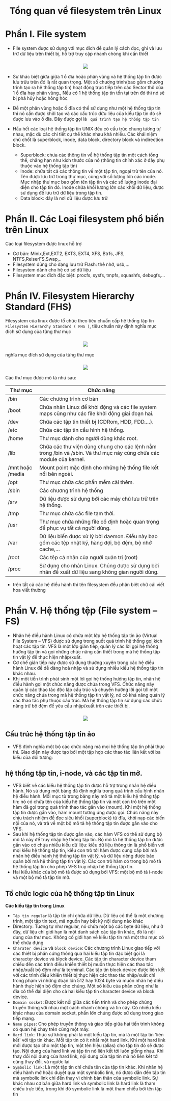 <h1 align="center">Tổng quan về filesystem trên Linux</h1>

# Phần I. File system
- FIle system được sử dụng với mục đích để quản lý cách đọc, ghi và lưu trữ dữ liệu trên thiết bị, hỗ trợ truy cập nhanh chóng khi cần thiết

<h3 align="center"><img src="../../03-Images/document/4.png"></h3>

- Sự khác biệt giữa giữa 1 ổ đĩa hoặc phân vùng và hệ thống tập tin được lưu trữu trên đó là rất quan trọng. Một số chương trình(bao gồm chương trình tạo ra hệ thống tập tin) hoạt động trực tiếp trên các Sector thô của 1 ổ đĩa hay phân vùng., Nếu có 1 hệ thống tập tin tồn tại trên đó thì nó sẽ bị phá hủy hoặc hỏng hóc
- Để một phân vùng hoặc ổ đĩa có thể sử dụng như một hệ thống tập tin thì nó cần được khởi tạo và các cấu trúc dữu liệu của kiểu tập tin đó sẽ được lưu vào ổ đĩa. Đây được gọi là ` quá trình tạo hệ thống tập tin`

- Hầu hết các loại hệ thống tập tin UNIX đều có cấu trúc chung tương tự nhau, mặc dù các chi tiết cụ thể khác nhau khá nhiều. Các khái niệm chủ chốt là superblock, inode, data block, directory block và indirection block.
  - Superblock: chưa các thông tin về hệ thống tập tin một cách tổng thể, chẳng hạn như kích thước của nó (thông tin chính xác ở đây phụ thuộc vào hệ thống tập tin)
  - Inode: chứa tất cả các thông tin về một tập tin, ngoại trừ tên của nó. Tên được lưu trữ trong thư mục, cùng với số lượng lớn các inode. Mục nhập thư mục bao gồm tên tập tin và các số lượng inode đại diện cho tập tin đó. Inode chứa khối lượng lớn các khối dữ liệu, được sử dụng để lưu trữ dữ liệu trong tập tin.
  - Data block: đây là nơi dữ liệu được lưu trữ
# Phần II. Các Loại filesystem phổ biến trên Linux

Các loại filesystem được linux hỗ trợ
- Cơ bản: Minix,Ext,EXT2, EXT3, EXT4, XFS, Btrfs, JFS, NTFS,ReiserFS,Swap,..
- Filesystem dùng cho dạng lưu trữ  Flash: thẻ nhớ, usb,...
- Filesystem dành cho hệ cơ sở dữ liệu
- Filesystem mục đích đặc biệt: procfs, sysfs, tmpfs, squashfs, debugfs,…

# Phần IV. Filesystem Hierarchy Standard (FHS)
Filesystem của linux được tổ chức theo tiêu chuẩn cấp hệ thống tập tin `Filesystem Hierarchy Standard ( FHS )`, tiêu chuẩn này định nghĩa mục đích sử dụng của từng thư mục
<h3 align="center"><img src="../../03-Images/document/5.png"></h3>

nghĩa mục đích sử dụng của từng thư mục
<h3 align="center"><img src="../../03-Images/document/6.png"></h3>

Các thư mục được mô tả như sau:

| Thư mục | Chức năng |
|--------------|-------|
|/bin|Các chương trình cơ bản|
|/boot|Chứa nhân Linux để khởi động và các file system maps cũng như các file khởi động giai đoạn hai.|
|/dev|Chứa các tập tin thiết bị (CDRom, HDD, FDD….).|
|/etc|Chứa các tập tin cầu hình hệ thống.|
|/home|Thư mục dành cho người dùng khác root.|
|/lib|Chứa các thư viện dùng chung cho các lệnh nằm trong /bin và /sbin. Và thư mục này cũng chứa các module của kernel.|
|/mnt hoặc /media|Mount point mặc định cho những hệ thống file kết nối bên ngoài.|
|/opt|Thư mục chứa các phần mềm cài thêm.|
|/sbin|	Các chương trình hệ thống|
|/srv|	Dữ liệu được sử dụng bởi các máy chủ lưu trữ trên hệ thống.|
|/tmp|Thư mục chứa các file tạm thời.|
|/usr|Thư mục chứa những file cố định hoặc quan trọng để phục vụ tất cả người dùng.|
|/var|Dữ liệu biến được xử lý bởi daemon. Điều này bao gồm các tệp nhật ký, hàng đợi, bộ đệm, bộ nhớ cache,…|
|/root|Các tệp cá nhân của người quản trị (root)|
|/proc|Sử dụng cho nhân Linux. Chúng được sử dụng bởi nhân để xuất dữ liệu sang không gian người dùng.|

- trên tất cả các hệ điều hành thì tên filesystem đều phân biệt chữ cái viết hoa viết thường



# Phần V. Hệ thống tệp (File system – FS)
- Nhân hệ điều hành Linux có chứa một lớp hệ thống tập tin ảo (Virtual File System – VFS) được sử dụng trong suốt quá trình hệ thống gọi kích hoạt các tập tin. VFS là một lớp gián tiếp, quản lý các lời gọi hệ thống hướng tập tin và gọi những chức năng cần thiết trong mã hệ thống tập tin vật lý để thực hiện nhập/xuất.
- Cơ chế gián tiếp này được sử dụng thường xuyên trong các hệ điều hành Linux để dễ dàng hoà nhập và sử dụng nhiều kiểu hệ thống tập tin khác nhau.
- Khi một tiến trình phát sinh một lời gọi hệ thống hướng tập tin, nhân hệ điều hành gọi một chức năng được chứa trong VFS. Chức năng này quản lý các thao tác độc lập cấu trúc và chuyển hướng lời gọi tới một chức năng chứa trong mã hệ thống tập tin vật lý, nó có khả năng quản lý các thao tác phụ thuộc cấu trúc. Mã hệ thống tập tin sử dụng các chức năng trữ bộ đệm để yêu cầu nhập/xuất trên các thiết bị.
<h3 align="center"><img src="../../03-Images/document/7.png"></h3>

## Cấu trúc hệ thống tập tin ảo
- VFS định nghĩa một bộ các chức năng mà mọi hệ thống tập tin phải thực thi. Giao diện này được tạo bởi một tập hợp các thao tác liên kết với ba kiểu của đối tượng:
## hệ thống tập tin, i-node, và các tập tin mở.
- VFS biết về các kiểu hệ thống tập tin được hỗ trợ trong nhân hệ điều hành. Nó sử dụng một bảng đã định nghĩa trong quá trình cấu hình nhân hệ điều hành. Mỗi mục từ trong bảng này mô tả một kiểu hệ thống tập tin: nó có chứa tên của kiểu hệ thống tập tin và một con trỏ trên một hàm đã gọi trong quá trình thao tác gắn vào (mount). Khi một hệ thống tập tin được gắn vào, hàm mount tương ứng được gọi. Chức năng này chịu trách nhiệm để đọc siêu khối (superblock) từ đĩa, khởi nạp các biến nội của nó, và trả về một bộ mô tả hệ thống tập tin được gắn vào cho VFS.
- Sau khi hệ thống tập tin được gắn vào, các hàm VFS có thể sử dụng bộ mô tả này để truy nhập hệ thống tập tin. Bộ mô tả hệ thống tập tin được gắn vào có chứa nhiều kiểu dữ liệu: kiểu dữ liệu thông tin là phổ biến với mọi kiểu hệ thống tập tin, kiểu con trỏ tới hàm được cung cấp bởi mã nhân hệ điều hành hệ thống tập tin vật lý, và dữ liệu riêng được bảo quản bởi mã hệ thống tập tin vật lý. Các con trỏ hàm có trong bộ mô tả hệ thống tập tin cho phép VFS truy nhập hệ thống tập tin.
- Hai kiểu khác của bộ mô tả được sử dụng bởi VFS: một bộ mô tả i-node và một bộ mô tả tập tin mở.

## Tổ chức logic của hệ thống tập tin Linux
**Các kiểu tập tin trong Linux**
- `Tập tin regular` là tập tin chỉ chứa dữ liệu. Dữ liệu có thể là một chương trình, một tập tin text, mã nguồn hay bất kỳ nội dung nào khác
- Directory: Tương tự như regular, nó chứa một bộ các byte dữ liệu, như ở đây, dữ liệu chỉ giới hạn là một danh sách các tập tin khác, đó là nội dung của thư mục. Không có giới hạn về kiểu tập tin mà một thư mục có thể chứa đựng
- `Charater device` và `block device`: Các chương trình Linux giao tiếp với các thiết bị phần cứng thông qua hai kiểu tập tin đặc biệt gọi là character device và block device. Các tập tin character device tham chiếu đến các trình điều khiển thiết bị muốn thực hiện các thao tác nhập/xuất bộ đệm như là terminal. Các tập tin block device được liên kết với các trình điều khiển thiết bị thực hiện các thao tác nhập/xuất chỉ trong phạm vi những đoạn lớn 512 hay 1024 byte và muốn nhân hệ điều hành thực hiện bộ đệm cho chúng. Một số kiểu của phần cứng như là đĩa có thể đại diện cho cả hai kiểu tập tin character device và block device.
- `Domain socket`: Được kết nối giữa các tiến trình và cho phép chúng truyền thông với nhau một cách nhanh chóng và tin cậy. Có nhiều kiểu khác nhau của domain socket, phần lớn chúng được sử dụng trong giao tiếp mạng.
- `Name pipes`: Cho phép truyền thông và giao tiếp giữa hai tiến trình không có quan hệ chạy trên cùng một máy.
- `Hard link`: Thực sự không phải là một kiểu tập tin, mà là một tập tin 'liên kết' với tập tin khác. Mỗi tập tin có ít nhất một hard link. Khi một hard link mới được tạo cho một tập tin, một tên hiệu (alias) cho tập tin đó sẽ được tạo. Nội dung của hard link và tập tin nó liên kết tới luôn giống nhau. Khi thay đổi nội dung của hard link, nội dung của tập tin mà nó liên kết tới cũng thay đổi, và ngược lại.
- `Symbolic link`: Là một tập tin chỉ chứa tên của tập tin khác. Khi nhân hệ điều hành mở hoặc duyệt qua một symbolic link, nó được dẫn đến tập tin mà symbolic link chỉ đến thay vì chính bản thân của symbolic link. Sự khác nhau cơ bản giữa hard link và symbolic link là hard link là tham chiếu trực tiếp, trong khi đó symbolic link là một tham chiếu bởi tên tập tin